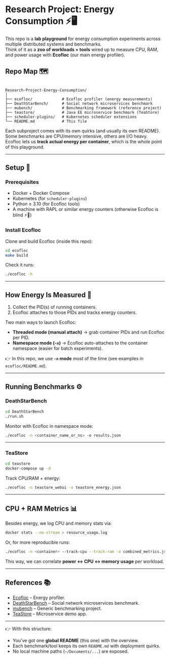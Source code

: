 
# Research Project: Energy Consumption ⚡️🖥️  


This repo is a **lab playground** for energy consumption experiments across multiple distributed systems and benchmarks.  
Think of it as a **zoo of workloads + tools** wired up to measure CPU, RAM, and power usage with **Ecofloc** (our main energy profiler).


## Repo Map 🗺️  

```

Research-Project-Energy-Consumption/
│
├── ecofloc/             # Ecofloc profiler (energy measurements)
├── DeathStarBench/      # Social network microservices benchmark
├── mubench/             # Benchmarking framework (reference project)
├── teastore/            # Java EE microservice benchmark (TeaStore)
├── scheduler-plugins/   # Kubernetes scheduler extensions
└── README.md            # This file

````

Each subproject comes with its own quirks (and usually its own README).  
Some benchmarks are CPU/memory intensive, others are I/O heavy.  
Ecofloc lets us **track actual energy per container**, which is the whole point of this playground.  

---

## Setup 🔧  

### Prerequisites  

- Docker + Docker Compose  
- Kubernetes (for `scheduler-plugins`)  
- Python ≥ 3.10 (for Ecofloc tools)  
- A machine with RAPL or similar energy counters (otherwise Ecofloc is blind ⚡️👀)  

### Install Ecofloc  

Clone and build Ecofloc (inside this repo):  

```bash
cd ecofloc
make build
````

Check it runs:

```bash
./ecofloc -h
```

---

## How Energy Is Measured 🔋

1. Collect the PID(s) of running containers.
2. Ecofloc attaches to those PIDs and tracks energy counters.

Two main ways to launch Ecofloc:

* **Threaded mode (manual attach)** → grab container PIDs and run Ecofloc per PID.
* **Namespace mode (`-n`)** → Ecofloc auto-attaches to the container namespace (easier for batch experiments).

👉 In this repo, we use **`-n` mode** most of the time (see examples in `ecofloc/README.md`).

---

## Running Benchmarks ⚙️

### DeathStarBench

```bash
cd DeathStarBench
./run.sh
```

Monitor with Ecofloc in namespace mode:

```bash
./ecofloc -n <container_name_or_ns> -o results.json
```

---

### TeaStore

```bash
cd teastore
docker-compose up -d
```

Track CPU/RAM + energy:

```bash
./ecofloc -n teastore_webui -o teastore_energy.json
```

---

## CPU + RAM Metrics 📊

Besides energy, we log CPU and memory stats via:

```bash
docker stats --no-stream > resource_usage.log
```

Or, for more reproducible runs:

```bash
./ecofloc -n <container> --track-cpu --track-ram -o combined_metrics.json
```

This way, we can correlate **power ↔ CPU ↔ memory usage** per workload.

---

## References 📚

* [Ecofloc](https://github.com/bsc-dom/eco-floc) – Energy profiler.
* [DeathStarBench](https://github.com/delimitrou/DeathStarBench) – Social network microservices benchmark.
* [mubench](https://github.com/mubench/mubench) – Generic benchmarking project.
* [TeaStore](https://github.com/DescartesResearch/TeaStore) – Microservice demo app.

---

👉 With this structure:

* You’ve got one **global README** (this one) with the overview.
* Each benchmark/tool keeps its own `README.md` with deployment quirks.
* No local machine paths (`~/Documents/...`) are exposed.

